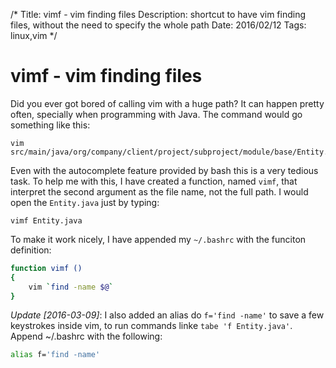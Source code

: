 /*
Title: vimf - vim finding files
Description: shortcut to have vim finding files, without the need to specify the whole path
Date: 2016/02/12
Tags: linux,vim
*/

# vimf - vim finding files

Did you ever got bored of calling vim with a huge path? It can happen pretty often,
specially when programming with Java. The command would go something like this:

    vim src/main/java/org/company/client/project/subproject/module/base/Entity.java

Even with the autocomplete feature provided by bash this is a very tedious task.
To help me with this, I have created a function, named `vimf`, that interpret the second argument as
the file name, not the full path. I would open the `Entity.java` just by typing:

    vimf Entity.java

To make it work nicely, I have appended my `~/.bashrc` with the funciton definition:

```bash
function vimf ()
{
    vim `find -name $@`
}

```

*Update [2016-03-09]*: I also added an alias do `f='find -name'` to save a few
keystrokes inside vim, to run commands linke `tabe 'f Entity.java'`. Append
~/.bashrc with the following:

```bash
alias f='find -name'
```
